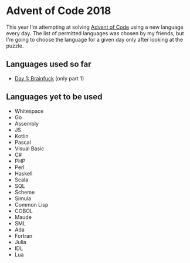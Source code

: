 # Advent of Code 2018

This year I'm attempting at solving [Advent of Code](https://adventofcode.com/)
using a new language every day. The list of permitted languages was chosen by my
friends, but I'm going to choose the language for a given day only after looking
at the puzzle.

## Languages used so far

- [Day 1: Brainfuck](day1.bf) (only part 1)

## Languages yet to be used

- Whitespace
- Go
- Assembly
- JS
- Kotlin
- Pascal
- Visual Basic
- C#
- PHP
- Perl
- Haskell
- Scala
- SQL
- Scheme
- Simula
- Common Lisp
- COBOL
- Maude
- SML
- Ada
- Fortran
- Julia
- IDL
- Lua

